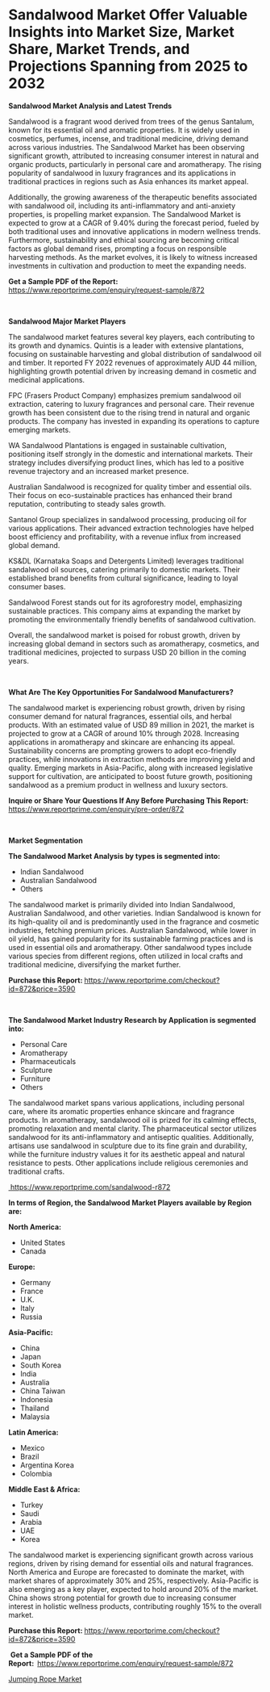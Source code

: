 <p><h1>Sandalwood Market Offer Valuable Insights into Market Size, Market Share, Market Trends, and Projections Spanning from 2025 to 2032</h1></p><p><strong>Sandalwood Market Analysis and Latest Trends</strong></p>
<p><p>Sandalwood is a fragrant wood derived from trees of the genus Santalum, known for its essential oil and aromatic properties. It is widely used in cosmetics, perfumes, incense, and traditional medicine, driving demand across various industries. The Sandalwood Market has been observing significant growth, attributed to increasing consumer interest in natural and organic products, particularly in personal care and aromatherapy. The rising popularity of sandalwood in luxury fragrances and its applications in traditional practices in regions such as Asia enhances its market appeal.</p><p>Additionally, the growing awareness of the therapeutic benefits associated with sandalwood oil, including its anti-inflammatory and anti-anxiety properties, is propelling market expansion. The Sandalwood Market is expected to grow at a CAGR of 9.40% during the forecast period, fueled by both traditional uses and innovative applications in modern wellness trends. Furthermore, sustainability and ethical sourcing are becoming critical factors as global demand rises, prompting a focus on responsible harvesting methods. As the market evolves, it is likely to witness increased investments in cultivation and production to meet the expanding needs.</p></p>
<p><strong>Get a Sample PDF of the Report:&nbsp;</strong> <a href="https://www.reportprime.com/enquiry/request-sample/872?utm_campaign=2515&utm_medium=2&utm_source=Github&utm_content=ia&utm_term=18032025&utm_id=sandalwood">https://www.reportprime.com/enquiry/request-sample/872</a></p>
<p>&nbsp;</p>
<p><strong>Sandalwood Major Market Players</strong></p>
<p><p>The sandalwood market features several key players, each contributing to its growth and dynamics. Quintis is a leader with extensive plantations, focusing on sustainable harvesting and global distribution of sandalwood oil and timber. It reported FY 2022 revenues of approximately AUD 44 million, highlighting growth potential driven by increasing demand in cosmetic and medicinal applications.</p><p>FPC (Frasers Product Company) emphasizes premium sandalwood oil extraction, catering to luxury fragrances and personal care. Their revenue growth has been consistent due to the rising trend in natural and organic products. The company has invested in expanding its operations to capture emerging markets.</p><p>WA Sandalwood Plantations is engaged in sustainable cultivation, positioning itself strongly in the domestic and international markets. Their strategy includes diversifying product lines, which has led to a positive revenue trajectory and an increased market presence.</p><p>Australian Sandalwood is recognized for quality timber and essential oils. Their focus on eco-sustainable practices has enhanced their brand reputation, contributing to steady sales growth.</p><p>Santanol Group specializes in sandalwood processing, producing oil for various applications. Their advanced extraction technologies have helped boost efficiency and profitability, with a revenue influx from increased global demand.</p><p>KS&DL (Karnataka Soaps and Detergents Limited) leverages traditional sandalwood oil sources, catering primarily to domestic markets. Their established brand benefits from cultural significance, leading to loyal consumer bases.</p><p>Sandalwood Forest stands out for its agroforestry model, emphasizing sustainable practices. This company aims at expanding the market by promoting the environmentally friendly benefits of sandalwood cultivation.</p><p>Overall, the sandalwood market is poised for robust growth, driven by increasing global demand in sectors such as aromatherapy, cosmetics, and traditional medicines, projected to surpass USD 20 billion in the coming years.</p></p>
<p>&nbsp;</p>
<p><strong>What Are The Key Opportunities For Sandalwood Manufacturers?</strong></p>
<p><p>The sandalwood market is experiencing robust growth, driven by rising consumer demand for natural fragrances, essential oils, and herbal products. With an estimated value of USD 89 million in 2021, the market is projected to grow at a CAGR of around 10% through 2028. Increasing applications in aromatherapy and skincare are enhancing its appeal. Sustainability concerns are prompting growers to adopt eco-friendly practices, while innovations in extraction methods are improving yield and quality. Emerging markets in Asia-Pacific, along with increased legislative support for cultivation, are anticipated to boost future growth, positioning sandalwood as a premium product in wellness and luxury sectors.</p></p>
<p><strong>Inquire or Share Your Questions If Any Before Purchasing This Report:</strong> <a href="https://www.reportprime.com/enquiry/pre-order/872?utm_campaign=2515&utm_medium=2&utm_source=Github&utm_content=ia&utm_term=18032025&utm_id=sandalwood">https://www.reportprime.com/enquiry/pre-order/872</a></p>
<p>&nbsp;</p>
<p><strong>Market Segmentation</strong></p>
<p><strong>The Sandalwood Market Analysis by types is segmented into:</strong></p>
<p><ul><li>Indian Sandalwood</li><li>Australian Sandalwood</li><li>Others</li></ul></p>
<p><p>The sandalwood market is primarily divided into Indian Sandalwood, Australian Sandalwood, and other varieties. Indian Sandalwood is known for its high-quality oil and is predominantly used in the fragrance and cosmetic industries, fetching premium prices. Australian Sandalwood, while lower in oil yield, has gained popularity for its sustainable farming practices and is used in essential oils and aromatherapy. Other sandalwood types include various species from different regions, often utilized in local crafts and traditional medicine, diversifying the market further.</p></p>
<p><strong>Purchase this Report:&nbsp;</strong><a href="https://www.reportprime.com/checkout?id=872&price=3590&utm_campaign=2515&utm_medium=2&utm_source=Github&utm_content=ia&utm_term=18032025&utm_id=sandalwood">https://www.reportprime.com/checkout?id=872&price=3590</a></p>
<p>&nbsp;</p>
<p><strong>The Sandalwood Market Industry Research by Application is segmented into:</strong></p>
<p><ul><li>Personal Care</li><li>Aromatherapy</li><li>Pharmaceuticals</li><li>Sculpture</li><li>Furniture</li><li>Others</li></ul></p>
<p><p>The sandalwood market spans various applications, including personal care, where its aromatic properties enhance skincare and fragrance products. In aromatherapy, sandalwood oil is prized for its calming effects, promoting relaxation and mental clarity. The pharmaceutical sector utilizes sandalwood for its anti-inflammatory and antiseptic qualities. Additionally, artisans use sandalwood in sculpture due to its fine grain and durability, while the furniture industry values it for its aesthetic appeal and natural resistance to pests. Other applications include religious ceremonies and traditional crafts.</p></p>
<p><a href="https://www.reportprime.com/sandalwood-r872?utm_campaign=2515&utm_medium=2&utm_source=Github&utm_content=ia&utm_term=18032025&utm_id=sandalwood">&nbsp;https://www.reportprime.com/sandalwood-r872</a></p>
<p><strong>In terms of Region, the Sandalwood Market Players available by Region are:</strong></p>
<p>
    <p> <strong> North America: </strong>
        <ul>
            <li>United States</li>
            <li>Canada</li>
        </ul>
        </p> 
    <p> <strong> Europe: </strong>
        <ul>
            <li>Germany</li>
            <li>France</li>
            <li>U.K.</li>
            <li>Italy</li>
            <li>Russia</li>
        </ul>
        </p> 
    <p> <strong> Asia-Pacific: </strong>
        <ul>
            <li>China</li>
            <li>Japan</li>
            <li>South Korea</li>
            <li>India</li>
            <li>Australia</li>
            <li>China Taiwan</li>
            <li>Indonesia</li>
            <li>Thailand</li>
            <li>Malaysia</li>
        </ul>
        </p> 
    <p> <strong> Latin America: </strong>
        <ul>
            <li>Mexico</li>
            <li>Brazil</li>
            <li>Argentina Korea</li>
            <li>Colombia</li>
        </ul>
        </p> 
    <p> <strong> Middle East & Africa: </strong>
        <ul>
            <li>Turkey</li>
            <li>Saudi</li>
            <li>Arabia</li>
            <li>UAE</li>
            <li>Korea</li>
        </ul>
    </p>
    </p>
<p><p>The sandalwood market is experiencing significant growth across various regions, driven by rising demand for essential oils and natural fragrances. North America and Europe are forecasted to dominate the market, with market shares of approximately 30% and 25%, respectively. Asia-Pacific is also emerging as a key player, expected to hold around 20% of the market. China shows strong potential for growth due to increasing consumer interest in holistic wellness products, contributing roughly 15% to the overall market.</p></p>
<p><strong>Purchase this Report: </strong><a href="https://www.reportprime.com/checkout?id=872&price=3590&utm_campaign=2515&utm_medium=2&utm_source=Github&utm_content=ia&utm_term=18032025&utm_id=sandalwood">https://www.reportprime.com/checkout?id=872&price=3590</a></p>
<p>&nbsp;<strong>Get a Sample PDF of the Report:&nbsp;&nbsp;</strong><a href="https://www.reportprime.com/enquiry/request-sample/872?utm_campaign=2515&utm_medium=2&utm_source=Github&utm_content=ia&utm_term=18032025&utm_id=sandalwood">https://www.reportprime.com/enquiry/request-sample/872</a></p>
<p><strong></strong></p>
<p><p><a href="https://github.com/leopardmicheal7019/Market-Research-Report-List-1/blob/main/jumping-rope-market.md?utm_campaign=2515&utm_medium=2&utm_source=Github&utm_content=ia&utm_term=18032025&utm_id=sandalwood">Jumping Rope Market</a></p></p>